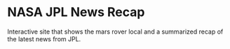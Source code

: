 # NASA JPL News Recap
Interactive site that shows the mars rover local and a summarized recap of the latest news from JPL.